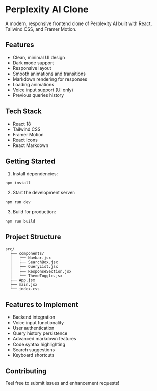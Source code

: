 # Perplexity AI Clone

A modern, responsive frontend clone of Perplexity AI built with React, Tailwind CSS, and Framer Motion.

## Features

- Clean, minimal UI design
- Dark mode support
- Responsive layout
- Smooth animations and transitions
- Markdown rendering for responses
- Loading animations
- Voice input support (UI only)
- Previous queries history

## Tech Stack

- React 18
- Tailwind CSS
- Framer Motion
- React Icons
- React Markdown

## Getting Started

1. Install dependencies:
```bash
npm install
```

2. Start the development server:
```bash
npm run dev
```

3. Build for production:
```bash
npm run build
```

## Project Structure

```
src/
  ├── components/
  │   ├── Navbar.jsx
  │   ├── SearchBox.jsx
  │   ├── QueryList.jsx
  │   ├── ResponseSection.jsx
  │   └── ThemeToggle.jsx
  ├── App.jsx
  ├── main.jsx
  └── index.css
```

## Features to Implement

- Backend integration
- Voice input functionality
- User authentication
- Query history persistence
- Advanced markdown features
- Code syntax highlighting
- Search suggestions
- Keyboard shortcuts

## Contributing

Feel free to submit issues and enhancement requests! 